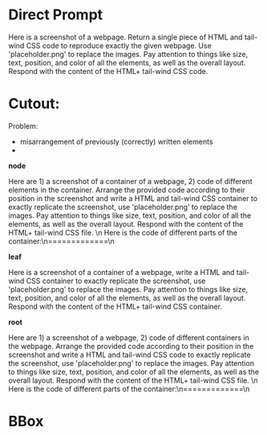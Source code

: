 # Direct Prompt

Here is a screenshot of a webpage. Return a single piece of HTML and tail-wind CSS code to reproduce exactly the given webpage. Use 'placeholder.png' to replace the images. Pay attention to things like size, text, position, and color of all the elements, as well as the overall layout. Respond with the content of the HTML+ tail-wind CSS code.



# Cutout:

Problem: 

- misarrangement of previously (correctly) written elements
- 

**node**

Here are 1) a screenshot of a container of a webpage, 2) code of different elements in the container. Arrange the provided code according to their position in the screenshot and write a HTML and tail-wind CSS container to exactly replicate the screenshot, use 'placeholder.png' to replace the images. Pay attention to things like size, text, position, and color of all the elements, as well as the overall layout. Respond with the content of the HTML+ tail-wind CSS file. \n Here is the code of different parts of the container:\n=============\n

**leaf**

Here is a screenshot of a container of a webpage, write a HTML and tail-wind CSS container to exactly replicate the screenshot, use 'placeholder.png' to replace the images. Pay attention to things like size, text, position, and color of all the elements, as well as the overall layout. Respond with the content of the HTML+ tail-wind CSS container. 

**root**

Here are 1) a screenshot of a webpage, 2) code of different containers in the webpage. Arrange the provided code according to their position in the screenshot and write a HTML and tail-wind CSS code to exactly replicate the screenshot, use 'placeholder.png' to replace the images. Pay attention to things like size, text, position, and color of all the elements, as well as the overall layout. Respond with the content of the HTML+ tail-wind CSS file. \n Here is the code of different parts of the container:\n=============\n



# BBox

